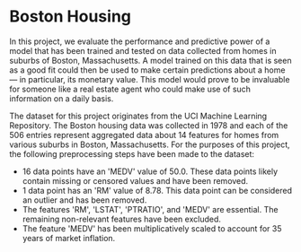 # Boston Housing
In this project, we evaluate the performance and predictive power of a model that has been trained and tested on data collected from homes in suburbs of Boston, Massachusetts. A model trained on this data that is seen as a good fit could then be used to make certain predictions about a home — in particular, its monetary value. This model would prove to be invaluable for someone like a real estate agent who could make use of such information on a daily basis.  
  
The dataset for this project originates from the UCI Machine Learning Repository. The Boston housing data was collected in 1978 and each of the 506 entries represent aggregated data about 14 features for homes from various suburbs in Boston, Massachusetts. For the purposes of this project, the following preprocessing steps have been made to the dataset:  

* 16 data points have an 'MEDV' value of 50.0. These data points likely contain missing or censored values and have been removed.
* 1 data point has an 'RM' value of 8.78. This data point can be considered an outlier and has been removed.
* The features 'RM', 'LSTAT', 'PTRATIO', and 'MEDV' are essential. The remaining non-relevant features have been excluded.
* The feature 'MEDV' has been multiplicatively scaled to account for 35 years of market inflation.